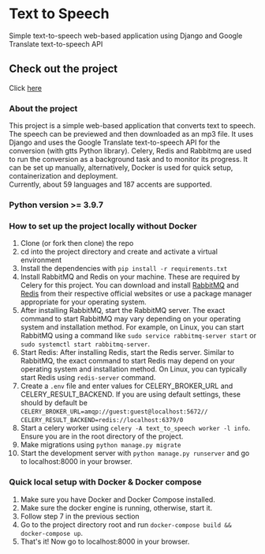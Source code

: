 # Text to Speech
Simple text-to-speech web-based application using Django and Google Translate text-to-speech API

## Check out the project 
Click [here](https://text2speech-bkq4.onrender.com/)
  
### About the project
This project is a simple web-based application that converts text to speech. The speech can be previewed and then downloaded as an mp3 file. It uses Django and uses the Google Translate text-to-speech API for the conversion (with gtts Python library). Celery, Redis and Rabbitmq are used to run the conversion as a background task and to monitor its progress. It can be set up manually, alternatively, Docker is used for quick setup, containerization and deployment.<br>
Currently, about 59 languages and 187 accents are supported.
  
### Python version >= 3.9.7

### How to set up the project locally without Docker
1. Clone (or fork then clone) the repo
2. cd into the project directory and create and activate a virtual environment
3. Install the dependencies with  `pip install -r requirements.txt`
4. Install RabbitMQ and Redis on your machine. These are required by Celery for this project. You can download and install [RabbitMQ](https://www.rabbitmq.com/) and [Redis](https://redis.com/) from their respective official websites or use a package manager appropriate for your operating system.
5. After installing RabbitMQ, start the RabbitMQ server. The exact command to start RabbitMQ may vary depending on your operating system and installation method. For example, on Linux, you can start RabbitMQ using a command like `sudo service rabbitmq-server start` or `sudo systemctl start rabbitmq-server`.
6. Start Redis: After installing Redis, start the Redis server. Similar to RabbitMQ, the exact command to start Redis may depend on your operating system and installation method. On Linux, you can typically start Redis using `redis-server` command.
7. Create a `.env` file and enter values for CELERY_BROKER_URL and CELERY_RESULT_BACKEND. If you are using default settings, these should by default be</br> `CELERY_BROKER_URL=amqp://guest:guest@localhost:5672//` </br>
`CELERY_RESULT_BACKEND=redis://localhost:6379/0`
8. Start a celery worker using `celery -A text_to_speech worker -l info`. Ensure you are in the root directory of the project.
9. Make migrations using `python manage.py migrate`
10. Start the development server with `python manage.py runserver` and go to localhost:8000 in your browser.

### Quick local setup with Docker & Docker compose
1. Make sure you have Docker and Docker Compose installed.
2. Make sure the docker engine is running, otherwise, start it.
3. Follow step 7 in the previous section
4. Go to the project directory root and run `docker-compose build && docker-compose up`.
5. That's it! Now go to localhost:8000 in your browser.
